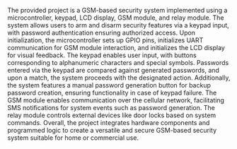 
The provided project is a GSM-based security system implemented using a microcontroller, keypad, LCD display, GSM module, and relay module. The system allows users to arm and disarm security features via a keypad input, with password authentication ensuring authorized access. Upon initialization, the microcontroller sets up GPIO pins, initializes UART communication for GSM module interaction, and initializes the LCD display for visual feedback. The keypad enables user input, with buttons corresponding to alphanumeric characters and special symbols. Passwords entered via the keypad are compared against generated passwords, and upon a match, the system proceeds with the designated action. Additionally, the system features a manual password generation button for backup password creation, ensuring functionality in case of keypad failure. The GSM module enables communication over the cellular network, facilitating SMS notifications for system events such as password generation. The relay module controls external devices like door locks based on system commands. Overall, the project integrates hardware components and programmed logic to create a versatile and secure GSM-based security system suitable for home or commercial use.
